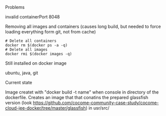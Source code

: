 Problems 

invalid containerPort 8048


Removing all images and containers (causes long build, but needed to force loading everything form git, not from cache)

	# Delete all containers
	docker rm $(docker ps -a -q)
	# Delete all images
	docker rmi $(docker images -q)


Still installed on docker image

ubuntu, java, git


Current state

Image createt with "docker build -t name" when console in directory of the dockerfile. Creates an image that that conatins the prepared glassfish version (look https://github.com/cocome-community-case-study/cocome-cloud-jee-docker/tree/master/glassfish) in usr/src/ 



